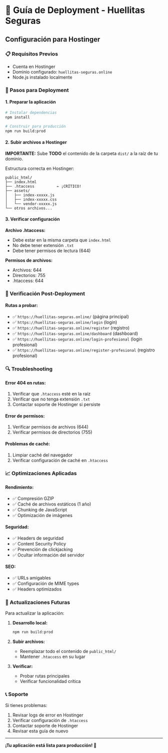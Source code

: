 # 🚀 Guía de Deployment - Huellitas Seguras

## Configuración para Hostinger

### 📋 Requisitos Previos
- Cuenta en Hostinger
- Dominio configurado: `huellitas-seguras.online`
- Node.js instalado localmente

### 🔧 Pasos para Deployment

#### 1. Preparar la aplicación
```bash
# Instalar dependencias
npm install

# Construir para producción
npm run build:prod
```

#### 2. Subir archivos a Hostinger

**IMPORTANTE:** Sube **TODO** el contenido de la carpeta `dist/` a la raíz de tu dominio.

Estructura correcta en Hostinger:
```
public_html/
├── index.html
├── .htaccess          ← ¡CRÍTICO!
├── assets/
│   ├── index-xxxxx.js
│   ├── index-xxxxx.css
│   └── vendor-xxxxx.js
└── otros archivos...
```

#### 3. Verificar configuración

**Archivo .htaccess:**
- Debe estar en la misma carpeta que `index.html`
- No debe tener extensión `.txt`
- Debe tener permisos de lectura (644)

**Permisos de archivos:**
- Archivos: 644
- Directorios: 755
- .htaccess: 644

### 🧪 Verificación Post-Deployment

#### Rutas a probar:
- ✅ `https://huellitas-seguras.online/` (página principal)
- ✅ `https://huellitas-seguras.online/login` (login)
- ✅ `https://huellitas-seguras.online/register` (registro)
- ✅ `https://huellitas-seguras.online/dashboard` (dashboard)
- ✅ `https://huellitas-seguras.online/login-profesional` (login profesional)
- ✅ `https://huellitas-seguras.online/register-profesional` (registro profesional)

### 🔍 Troubleshooting

#### Error 404 en rutas:
1. Verificar que `.htaccess` esté en la raíz
2. Verificar que no tenga extensión `.txt`
3. Contactar soporte de Hostinger si persiste

#### Error de permisos:
1. Verificar permisos de archivos (644)
2. Verificar permisos de directorios (755)

#### Problemas de caché:
1. Limpiar caché del navegador
2. Verificar configuración de caché en `.htaccess`

### 📈 Optimizaciones Aplicadas

#### Rendimiento:
- ✅ Compresión GZIP
- ✅ Caché de archivos estáticos (1 año)
- ✅ Chunking de JavaScript
- ✅ Optimización de imágenes

#### Seguridad:
- ✅ Headers de seguridad
- ✅ Content Security Policy
- ✅ Prevención de clickjacking
- ✅ Ocultar información del servidor

#### SEO:
- ✅ URLs amigables
- ✅ Configuración de MIME types
- ✅ Headers optimizados

### 🔄 Actualizaciones Futuras

Para actualizar la aplicación:

1. **Desarrollo local:**
   ```bash
   npm run build:prod
   ```

2. **Subir archivos:**
   - Reemplazar todo el contenido de `public_html/`
   - Mantener `.htaccess` en su lugar

3. **Verificar:**
   - Probar rutas principales
   - Verificar funcionalidad crítica

### 📞 Soporte

Si tienes problemas:
1. Revisar logs de error en Hostinger
2. Verificar configuración de `.htaccess`
3. Contactar soporte de Hostinger
4. Revisar esta guía de nuevo

---

**¡Tu aplicación está lista para producción! 🎉** 